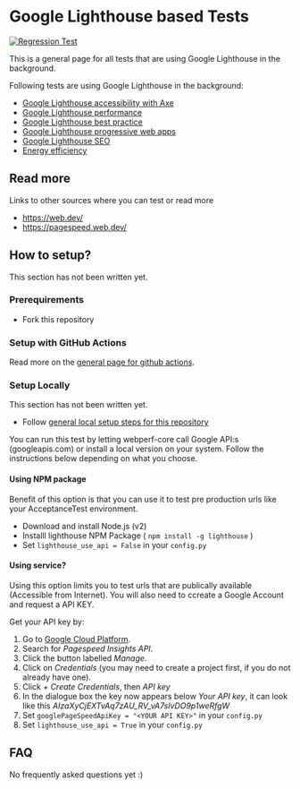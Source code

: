 # Google Lighthouse based Tests
[![Regression Test](https://github.com/Webperf-se/webperf_core/actions/workflows/regression-test-google-lighthouse-based.yml/badge.svg)](https://github.com/Webperf-se/webperf_core/actions/workflows/regression-test-google-lighthouse-based.yml)

This is a general page for all tests that are using Google Lighthouse in the background.

Following tests are using Google Lighthouse in the background:
* [Google Lighthouse accessibility with Axe](google-lighthouse-a11y.md)
* [Google Lighthouse performance](google-lighthouse-performance.md)
* [Google Lighthouse best practice](google-lighthouse-best-practice.md)
* [Google Lighthouse progressive web apps](google-lighthouse-pwa.md)
* [Google Lighthouse SEO](google-lighthouse-seo.md)
* [Energy efficiency](energy-efficiency.md)


## Read more

Links to other sources where you can test or read more
* https://web.dev/
* https://pagespeed.web.dev/

## How to setup?

This section has not been written yet.

### Prerequirements

* Fork this repository

### Setup with GitHub Actions

Read more on the [general page for github actions](../getting-started-github-actions.md).

### Setup Locally

This section has not been written yet.
* Follow [general local setup steps for this repository](../getting-started-local.md)

You can run this test by letting webperf-core call Google API:s (googleapis.com) or install a local version on your system.
Follow the instructions below depending on what you choose.

#### Using NPM package

Benefit of this option is that you can use it to test pre production urls like your AcceptanceTest environment.

* Download and install Node.js (v2)
* Installl lighthouse NPM Package ( `npm install -g lighthouse` )
* Set `lighthouse_use_api = False` in your `config.py`

#### Using service?

Using this option limits you to test urls that are publically available (Accessible from Internet).
You will also need to ccreate a Google Account and request a API KEY.

Get your API key by:
1. Go to [Google Cloud Platform](https://console.cloud.google.com/apis).
2. Search for *Pagespeed Insights API*.
3. Click the button labelled *Manage*.
4. Click on *Credentials* (you may need to create a project first, if you do not already have one).
5. Click *+ Create Credentials*, then *API key*
6. In the dialogue box the key now appears below *Your API key*, it can look like this *AIzaXyCjEXTvAq7zAU_RV_vA7slvDO9p1weRfgW*
7. Set `googlePageSpeedApiKey = "<YOUR API KEY>"` in your `config.py`
8. Set `lighthouse_use_api = True` in your `config.py`

## FAQ

No frequently asked questions yet :)

